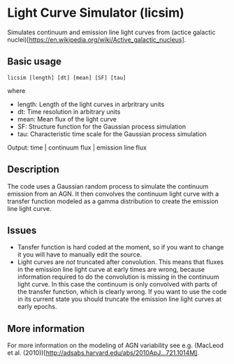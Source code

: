 # Light Curve Simulator (licsim)

Simulates continuum and emission line light curves from (actice galactic nuclei)[https://en.wikipedia.org/wiki/Active_galactic_nucleus].

## Basic usage

    licsim [length] [dt] [mean] [SF] [tau]

where

* length: Length of the light curves in arbritrary units
* dt: Time resolution in arbitrary units
* mean: Mean flux of the light curve
* SF: Structure function for the Gaussian process simulation
* tau: Characteristic time scale for the Gaussian process simulation

Output: time | continuum flux | emission line flux

## Description

The code uses a Gaussian random process to simulate the continuum emission from an AGN. It then convolves the continuum light curve with a transfer function modeled as a gamma distribution to create the emission line light curve.

## Issues

* Tansfer function is hard coded at the moment, so if you want to change it you will have to manually edit the source.
* Light curves are *not* truncated after convolution. This means that fluxes in the emission line light curve at early times are wrong, because information required to do the convolution is missing in the continuum light curve. In this case the continuum is only convolved with parts of the transfer function, which is clearly wrong. If you want to use the code in its current state you should truncate the emission line light curves at early epochs.

## More information

For more information on the modeling of AGN variability see e.g. (MacLeod et al. (2010))[http://adsabs.harvard.edu/abs/2010ApJ...721.1014M].
